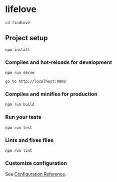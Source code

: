 # lifelove
```
cd findlove
```

## Project setup
```
npm install
```

### Compiles and hot-reloads for development
```
npm run serve

go to http://localhost:8080
```

### Compiles and minifies for production
```
npm run build
```

### Run your tests
```
npm run test
```

### Lints and fixes files
```
npm run lint
```

### Customize configuration
See [Configuration Reference](https://cli.vuejs.org/config/).
